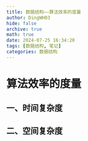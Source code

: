 ```yaml
---
title: 数据结构——算法效率的度量
author: DingWH03
hide: false
archive: true
math: true
date: 2024-07-25 16:34:20
tags: [数据结构, 笔记]
categories: 数据结构
---
```

# 算法效率的度量

## 一、时间复杂度

## 二、空间复杂度